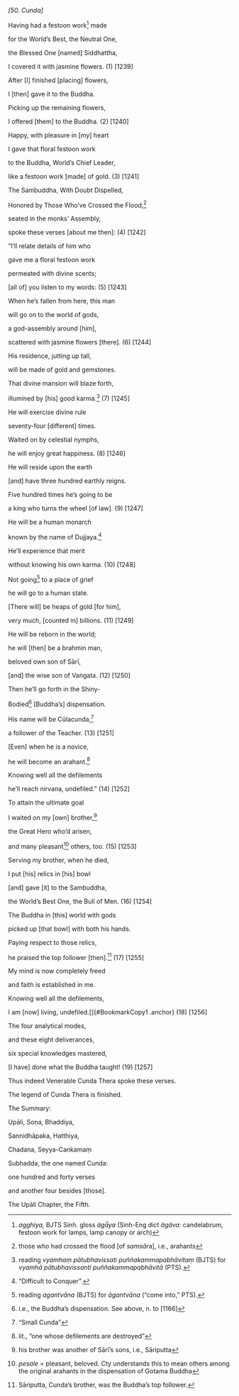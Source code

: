 *\[50. Cunda\]*

Having had a festoon work[^1] made

for the World’s Best, the Neutral One,

the Blessed One \[named\] Siddhattha,

I covered it with jasmine flowers. (1) \[1239\]

After \[I\] finished \[placing\] flowers,

I \[then\] gave it to the Buddha.

Picking up the remaining flowers,

I offered \[them\] to the Buddha. (2) \[1240\]

Happy, with pleasure in \[my\] heart

I gave that floral festoon work

to the Buddha, World’s Chief Leader,

like a festoon work \[made\] of gold. (3) \[1241\]

The Sambuddha, With Doubt Dispelled,

Honored by Those Who’ve Crossed the Flood,[^2]

seated in the monks’ Assembly,

spoke these verses \[about me then\]: (4) \[1242\]

“I’ll relate details of him who

gave me a floral festoon work

permeated with divine scents;

\[all of\] you listen to my words: (5) \[1243\]

When he’s fallen from here, this man

will go on to the world of gods,

a god-assembly around \[him\],

scattered with jasmine flowers \[there\]. (6) \[1244\]

His residence, jutting up tall,

will be made of gold and gemstones.

That divine mansion will blaze forth,

illumined by \[his\] good karma.[^3] (7) \[1245\]

He will exercise divine rule

seventy-four \[different\] times.

Waited on by celestial nymphs,

he will enjoy great happiness. (8) \[1246\]

He will reside upon the earth

\[and\] have three hundred earthly reigns.

Five hundred times he’s going to be

a king who turns the wheel \[of law\]. (9) \[1247\]

He will be a human monarch

known by the name of Dujjaya.[^4]

He’ll experience that merit

without knowing his own karma. (10) \[1248\]

Not going[^5] to a place of grief

he will go to a human state.

\[There will\] be heaps of gold \[for him\],

very much, \[counted in\] billions. (11) \[1249\]

He will be reborn in the world;

he will \[then\] be a brahmin man,

beloved own son of Sārī,

\[and\] the wise son of Vaṅgata. (12) \[1250\]

Then he’ll go forth in the Shiny-

Bodied[^6] \[Buddha’s\] dispensation.

His name will be Cūlacunda,[^7]

a follower of the Teacher. (13) \[1251\]

\[Even\] when he is a novice,

he will become an arahant.[^8]

Knowing well all the defilements

he’ll reach nirvana, undefiled.” (14) \[1252\]

To attain the ultimate goal

I waited on my \[own\] brother,[^9]

the Great Hero who’d arisen,

and many pleasant[^10] others, too. (15) \[1253\]

Serving my brother, when he died,

I put \[his\] relics in \[his\] bowl

\[and\] gave \[it\] to the Sambuddha,

the World’s Best One, the Bull of Men. (16) \[1254\]

The Buddha in \[this\] world with gods

picked up \[that bowl\] with both his hands.

Paying respect to those relics,

he praised the top follower \[then\].[^11] (17) \[1255\]

My mind is now completely freed

and faith is established in me.

Knowing well all the defilements,

I am \[now\] living, undefiled.[]{#BookmarkCopy1 .anchor} (18) \[1256\]

The four analytical modes,

and these eight deliverances,

six special knowledges mastered,

\[I have\] done what the Buddha taught! (19) \[1257\]

Thus indeed Venerable Cunda Thera spoke these verses.

The legend of Cunda Thera is finished.

The Summary:

Upāli, Soṇa, Bhaddiya,

Sannidhāpaka, Hatthiya,

Chadana, Seyya-Cankamaṃ

Subhadda, the one named Cunda:

one hundred and forty verses

and another four besides \[those\].

The Upāli Chapter, the Fifth.

[^1]: *agghiya,* BJTS Sinh. gloss *ägǟya* (Sinh-Eng dict *ägäva:*
    candelabrum, festoon work for lamps, lamp canopy or arch)

[^2]: those who had crossed the flood \[of *samsār*a\], i.e., arahants

[^3]: reading *vyamhaṃ pātubhavissati puññakammapabhāvitaṃ* (BJTS) for
    *vyamhā pātubhavissanti puññakammapabhāvitā* (PTS).

[^4]: “Difficult to Conquer”.

[^5]: reading *agantvāna* (BJTS) for *āgantvāna* (“come into,” PTS).

[^6]: i.e., the Buddha’s dispensation. See above, n. to \[1166\]

[^7]: “Small Cunda”

[^8]: lit., “one whose defilements are destroyed”

[^9]: his brother was another of Sārī’s sons, i.e., Sāriputta

[^10]: *pesale* = pleasant, beloved. Cty understands this to mean others
    among the original arahants in the dispensation of Gotama Buddha

[^11]: Sāriputta, Cunda’s brother, was the Buddha’s top follower.
